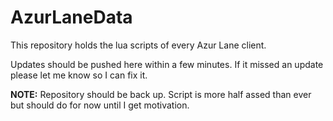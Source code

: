 # AzurLaneData

This repository holds the lua scripts of every Azur Lane client.

Updates should be pushed here within a few minutes. If it missed an update please let me know so I can fix it.

**NOTE:** Repository should be back up. Script is more half assed than ever but should do for now until I get motivation.
